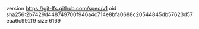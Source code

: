 version https://git-lfs.github.com/spec/v1
oid sha256:2b7429d448749700f946a4c714e8bfa0688c20544845db57623d57eaa6c992f9
size 6169

